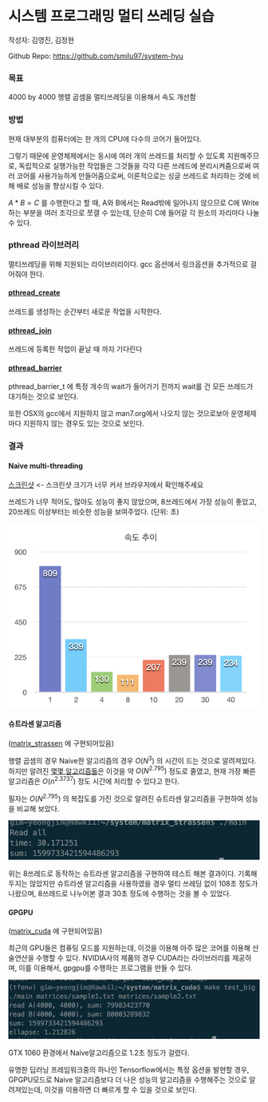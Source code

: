# 시스템 프로그래밍 멀티 쓰레딩 실습

작성자: 김영진, 김정현

Github Repo: https://github.com/smilu97/system-hyu

### 목표

4000 by 4000 행렬 곱셈을 멀티쓰레딩을 이용해서 속도 개선함

### 방법

현재 대부분의 컴퓨터에는 한 개의 CPU에 다수의 코어가 들어있다.

그렇기 때문에 운영체제에서는 동시에 여러 개의 쓰레드를 처리할 수 있도록 지원해주므로, 독립적으로 실행가능한 작업들은 그것들을 각각 다른 쓰레드에 분리시켜줌으로써 여러 코어를 사용가능하게 만들어줌으로써, 이론적으로는 싱글 쓰레드로 처리하는 것에 비해 배로 성능을 향상시킬 수 있다.

$`A*B=C`$ 를 수행한다고 할 때, A와 B에서는 Read밖에 일어나지 않으므로 C에 Write하는 부분을 여러 조각으로 쪼갤 수 있는데, 단순히 C에 들어갈 각 원소의 자리마다 나눌 수 있다.

### pthread 라이브러리

멀티쓰레딩을 위해 지원되는 라이브러리이다. gcc 옵션에서 링크옵션을 추가적으로 걸어줘야 한다.

#### [pthread_create](http://man7.org/linux/man-pages/man3/pthread_create.3.html)

쓰레드를 생성하는 순간부터 새로운 작업을 시작한다.

#### [pthread_join](http://man7.org/linux/man-pages/man3/pthread_join.3.html)

쓰레드에 등록한 작업이 끝날 때 까지 기다린다

#### [pthread_barrier](https://www.gnu.org/software/gnuastro/manual/html_node/Implementation-of-pthread_005fbarrier.html)

pthread_barrier_t 에 특정 개수의 wait가 들어가기 전까지 wait를 건 모든 쓰레드가 대기하는 것으로 보인다.

또한 OSX의 gcc에서 지원하지 않고 man7.org에서 나오지 않는 것으로보아 운영체제마다 지원하지 않는 경우도 있는 것으로 보인다.

### 결과

#### Naive multi-threading

[스크린샷](../static/screenshot.png) <- 스크린샷 크기가 너무 커서 브라우저에서 확인해주세요

쓰레드가 너무 적어도, 많아도 성능이 좋지 않았으며, 8쓰레드에서 가장 성능이 좋았고, 20쓰레드 이상부터는 비슷한 성능을 보여주었다. (단위: 초)

![chart](../static/chart.png)

#### 슈트라센 알고리즘

([matrix_strassen](../../matrix_strassen) 에 구현되어있음)

행렬 곱셈의 경우 Naive한 알고리즘의 경우 $`O(N^3)`$ 의 시간이 드는 것으로 알려져있다. 하지만 알려진 [몇몇 알고리즘들](https://ko.wikipedia.org/wiki/슈트라센_알고리즘)은 이것을 약 $`O(N^{2.795})`$ 정도로 줄였고, 현재 가장 빠른 알고리즘은 $`O(n^{2.3737})`$ 정도 시간에 처리할 수 있다고 한다.

필자는 $`O(N^{2.795})`$ 의 복잡도를 가진 것으로 알려진 슈트라센 알고리즘을 구현하여 성능을 비교해 보았다. 

![strassen](../static/strassen.png)

위는 8쓰레드로 동작하는 슈트라센 알고리즘을 구현하여 테스트 해본 결과이다. 기록해두지는 않았지만 슈트라센 알고리즘을 사용하였을 경우 멀티 쓰레딩 없이 108초 정도가 나왔으며, 8쓰레드로 나누어본 결과 30초 정도에 수행하는 것을 볼 수 있었다.

#### GPGPU

([matrix_cuda](../../matrix_cuda) 에 구현되어있음)

최근의 GPU들은 컴퓨팅 모드를 지원하는데, 이것을 이용해 아주 많은 코어를 이용해 산술연산을 수행할 수 있다. NVIDIA사의 제품의 경우 CUDA라는 라이브러리를 제공하며, 이를 이용해서, gpgpu를 수행하는 프로그램을 만들 수 있다.

![cuda_gpgpu](../static/cuda.png)

GTX 1060 환경에서 Naive알고리즘으로 1.2초 정도가 걸렸다.

유명한 딥러닝 프레임워크중의 하나인 Tensorflow에서는 특정 옵션을 발현할 경우, GPGPU모드로 Naive 알고리즘보다 더 나은 성능의 알고리즘을 수행해주는 것으로 알려져있는데, 이것을 이용하면 더 빠르게 할 수 있을 것으로 보인다.